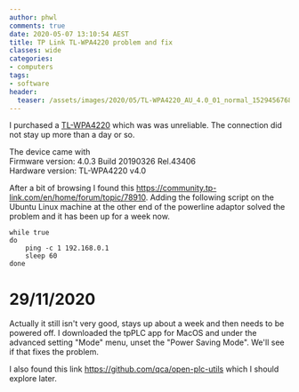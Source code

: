 ```yaml
---
author: phwl
comments: true
date: 2020-05-07 13:10:54 AEST
title: TP Link TL-WPA4220 problem and fix
classes: wide
categories:
- computers
tags:
- software
header:
  teaser: /assets/images/2020/05/TL-WPA4220_AU_4.0_01_normal_1529456768328k.jpg
---
```


I purchased a
[TL-WPA4220](https://www.tp-link.com/au/home-networking/powerline/tl-wpa4220/)
which was
was unreliable. The connection did not stay up more than a day or so.

<!-- more -->

The device came with
<br>
Firmware version: 4.0.3 Build 20190326 Rel.43406 
<br>
Hardware version: TL-WPA4220 v4.0

After a bit of browsing I found this <https://community.tp-link.com/en/home/forum/topic/78910>. Adding
the following script on the Ubuntu Linux machine at the other end of the powerline adaptor solved the problem
and it has been up for a week now.

```
while true
do
	ping -c 1 192.168.0.1
	sleep 60
done
```
# 29/11/2020
Actually it still isn't very good, stays up about a week and then needs to be powered off. I downloaded the tpPLC app for MacOS and under the advanced setting "Mode" menu, unset the "Power Saving Mode". We'll see if that fixes the problem.

I also found this link <https://github.com/qca/open-plc-utils> which I should explore later.

